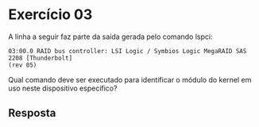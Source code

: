 # Exercício 03

A linha a seguir faz parte da saída gerada pelo comando lspci:

    03:00.0 RAID bus controller: LSI Logic / Symbios Logic MegaRAID SAS 2208 [Thunderbolt]
    (rev 05)

Qual comando deve ser executado para identificar o módulo do kernel em uso neste dispositivo específico?

## Resposta
